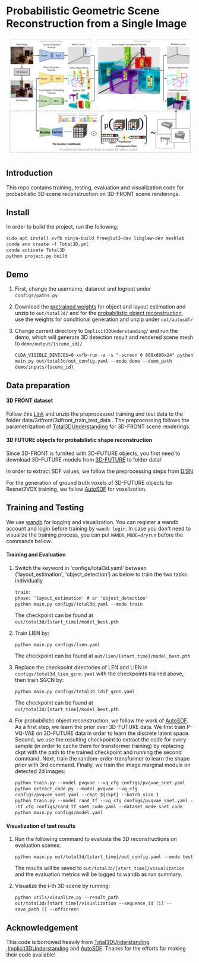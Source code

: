 # Probabilistic Geometric Scene Reconstruction from a Single Image 
![pipeline](data/Figure.png)

## Introduction
This repo contains training, testing, evaluation and visualization code for probabilistic 3D scene reconstruction on 3D-FRONT scene renderings. 

## Install
In order to build the project, run the following:
```
sudo apt install xvfb ninja-build freeglut3-dev libglew-dev meshlab
conda env create -f Total3D.yml
conda activate Total3D
python project.py build
```

## Demo
1. First, change the username, dataroot and logroot  under ```configs/paths.py```
2. Download the [pretrained weights](https://drive.google.com/file/d/11laK4bC7wye6tTMu82v-KOBr-Mmvjewn/view?usp=share_link)
for object and layout estimation and unzip to ```out/total3d/``` and for the [probabilistic object reconstruction](https://drive.google.com/file/d/1KhNIAs1gAktPIR_Rrep76FH_mxrQtrVQ/view?usp=share_link), use the weights for conditional generation and unzip under ```out/autosdf/```

3. Change current directory to ```Implicit3DUnderstanding/``` and run the demo, which will generate 3D detection result and rendered scene mesh to ```demo/output/{scene_id}/```
    ```
    CUDA_VISIBLE_DEVICES=0 xvfb-run -a -s "-screen 0 800x600x24" python main.py out/total3d/out_config.yaml --mode demo --demo_path demo/inputs/{scene_id}
    ```

## Data preparation


#### 3D FRONT dataset
Follow  this [Link](https://drive.google.com/file/d/1QV-v3LQGvjuXdoGT_uEJcKuSe_PU9SJV/view?usp=share_link) and unzip the preprocessed training and test data to the folder data/3dfront/3dfront_train_test_data . The preprocessing follows the parametrization of [Total3DUnderstanding](https://github.com/yinyunie/Total3DUnderstanding) for 3D-FRONT scene renderings. 

#### 3D FUTURE objects for probabilistic shape reconstruction
Since 3D-FRONT is furnited with 3D-FUTURE objects, you first need to download 3D-FUTURE models from [3D-FUTURE](https://tianchi.aliyun.com/specials/promotion/alibaba-3d-future) to folder data/

In order to extract SDF values, we follow the preprocessing steps from [DISN](https://github.com/laughtervv/DISN)

For the generation of ground truth voxels of 3D-FUTURE objects for Resnet2VOX training, we follow [AutoSDF](https://github.com/yccyenchicheng/AutoSDF) for voxelization. 


## Training and Testing
We use [wandb](https://www.wandb.com/) for logging and visualization.
You can register a wandb account and login before training by ```wandb login```.
In case you don't need to visualize the training process, you can put ```WANDB_MODE=dryrun``` before the commands bellow.


#### Training and Evaluation 

1. Switch the keyword in 'configs/total3d.yaml' between ('layout_estimation', 'object_detection') as below to train the two tasks individually
    ```
    train:
    phase: 'layout_estimation' # or 'object_detection'
    python main.py configs/total3d.yaml --mode train
    ```
    The checkpoint can be found at ```out/total3d/[start_time]/model_best.pth```

2. Train LIEN by:
    ```
    python main.py configs/lien.yaml
    ```
    The checkpoint can be found at ```out/lien/[start_time]/model_best.pth```


3. Replace the checkpoint directories of LEN and LIEN in ```configs/total3d_lien_gcnn.yaml``` with the checkpoints trained above, then train SGCN by:
    ```
    python main.py configs/total3d_ldif_gcnn.yaml
    ```
    The checkpoint can be found at ```out/total3d/[start_time]/model_best.pth```

4. For probabilistic object reconstruction, we follow the work of [AutoSDF](https://github.com/yccyenchicheng/AutoSDF). 
As a first step, we learn the prior over 3D-FUTURE data.
We first train P-VQ-VAE on 3D-FUTURE data in order to learn the discrete latent space. Second, we use the resulting checkpoint to extract the code for every sample (in order to cache them for transformer training) by replacing ckpt with the path to the trained checkpoint and running the second command. Next, train the random-order-transformer to learn the shape prior with 3rd command. Finally, we train the image marginal module on detected 2d images:
    ```
    python train.py --model pvqvae --vq_cfg configs/pvqvae_snet.yaml
    python extract_code.py --model pvqvae --vq_cfg configs/pvqvae_snet.yaml --ckpt ${ckpt} --batch_size 1
    python train.py --model rand_tf --vq_cfg configs/pvqvae_snet.yaml --tf_cfg configs/rand_tf_snet_code.yaml --dataset_mode snet_code
    python main.py configs/model.yaml
    ```

#### Visualization of test results

1. Run the following command to evaluate the 3D reconstructions on evaluation scenes:
    ```
    python main.py out/total3d/[start_time]/out_config.yaml --mode test
    ```
    The results will be saved to ```out/total3d/[start_time]/visualization``` and the evaluation metrics will be logged to wandb as run summary.


3. Visualize the i-th 3D scene by running:
    ```
    python utils/visualize.py --result_path out/total3d/[start_time]/visualization --sequence_id [i] --save_path [] --offscreen
    ```


## Acknowledgement
This code is borrowed heavily from [Total3DUnderstanding](https://github.com/yinyunie/Total3DUnderstanding) ,[Implicit3DUnderstanding](https://github.com/chengzhag/Implicit3DUnderstanding) and [AutoSDF](https://github.com/yccyenchicheng/AutoSDF). Thanks for the efforts for making their code available!


